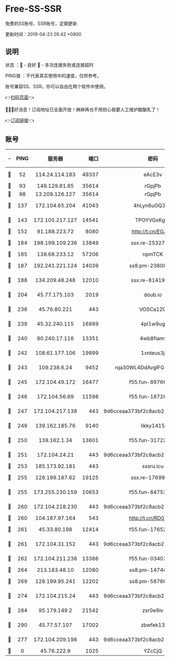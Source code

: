 # Free-SS-SSR

免费的SS账号、SSR账号，定期更新

更新时间：2019-04-23 05:42 +0800

## 说明

状态     ：🙂 - 良好 🙁 - 多次连接失败或连接超时

PING值   ：不代表真实使用中的速度，仅供参考。

账号兼容SS、SSR，你可以自由在两个软件中使用。

👉[扫码页面](https://liesauer.github.io/Free-SS-SSR/)👈

🎉🎉🎉好消息！订阅地址已全面开放！麻麻再也不用担心我要人工维护酸酸乳了！

👉[订阅链接](https://www.liesauer.net/yogurt/subscribe?ACCESS_TOKEN=DAYxR3mMaZAsaqUb)👈

## 账号

|-|PING|服务器|端口|密码|加密方式|区域|
|:----:|:----:|:-----:|-----:|:----:|:----:|:----:|
|🙂|52|114.24.114.183|49337|eAcE3v|chacha20-ietf|TW|
|🙂|93|149.129.81.85|35614|rGpjPb|rc4-md5|HK|
|🙂|98|13.209.126.127|35614|rGpjPb|rc4-md5|KR|
|🙂|137|172.104.65.204|41043|4hLyn6uOQ3hU|aes-256-cfb|JP|
|🙂|143|172.105.217.127|14541|TPOYVGxKglpi|aes-256-cfb|JP|
|🙂|152|91.188.223.72|8080|http://t.cn/EGJIyrl|rc4-md5|RU|
|🙂|184|198.199.109.236|13849|ssx.re-25327001|aes-256-cfb|US|
|🙂|185|138.68.233.12|57206|npmTCK|rc4-md5|US|
|🙂|187|192.241.221.124|14039|ss8.pm-23808367|aes-256-cfb|US|
|🙂|188|134.209.48.248|12010|ssx.re-81419250|aes-256-cfb|US|
|🙂|204|45.77.175.103|2019|doub.io|aes-128-ctr|SG|
|🙂|236|45.76.80.221|443|VOSCa1ZG|aes-256-cfb|DE|
|🙂|239|45.32.240.115|16889|4pl1w9ug|aes-256-cfb|AU|
|🙂|240|80.240.17.116|13351|4wb8fiamf|aes-256-cfb|DE|
|🙂|242|108.61.177.106|19899|1xnteus3j|aes-256-cfb|FR|
|🙂|243|109.238.6.24|9452|rqa30WL4DdAvgIFG6Fs3znzTa|aes-256-cfb|FR|
|🙂|245|172.104.49.172|16477|f55.fun-89766175|aes-256-cfb|SG|
|🙂|246|172.104.56.69|11598|f55.fun-18726440|aes-256-cfb|SG|
|🙂|247|172.104.217.138|443|9d6cceaa373bf2c8acb22e60b6a58be6|aes-256-cfb|US|
|🙂|249|139.162.185.76|9140|likky1415|aes-256-cfb|DE|
|🙂|250|139.162.1.34|13601|f55.fun-31722163|aes-256-cfb|SG|
|🙂|251|172.104.24.21|443|9d6cceaa373bf2c8acb22e60b6a58be6|aes-256-cfb|US|
|🙂|253|185.173.92.181|443|sssru.icu|rc4-md5|RU|
|🙂|255|128.199.187.62|19125|ssx.re-17699108|aes-256-cfb|SG|
|🙂|255|173.255.230.159|10653|f55.fun-84753420|aes-256-cfb|US|
|🙂|260|172.104.218.230|443|9d6cceaa373bf2c8acb22e60b6a58be6|aes-256-cfb|US|
|🙂|260|104.167.97.164|543|http://t.cn/RD0D7sx|rc4-md5|CA|
|🙂|261|45.33.80.198|12414|f55.fun-17652829|aes-256-cfb|US|
|🙂|261|172.104.31.152|443|9d6cceaa373bf2c8acb22e60b6a58be6|aes-256-cfb|US|
|🙂|262|172.104.211.238|13386|f55.fun-03407561|aes-256-cfb|US|
|🙂|264|213.183.48.10|12080|ss8.pm-14744177|rc4-md5|RU|
|🙂|269|128.199.95.241|12202|ss8.pm-58766684|aes-256-cfb|SG|
|🙂|274|172.104.215.24|443|9d6cceaa373bf2c8acb22e60b6a58be6|aes-256-cfb|US|
|🙂|284|95.179.149.2|21542|zsr0e9iv|aes-256-cfb|NL|
|🙂|290|45.77.57.107|17002|zbwfek13|aes-256-cfb|GB|
|🙂|277|172.104.209.198|443|9d6cceaa373bf2c8acb22e60b6a58be6|aes-256-cfb|US|
|🙁|0|45.76.222.9|1025|YZcCjQ|rc4-md5|JP|
